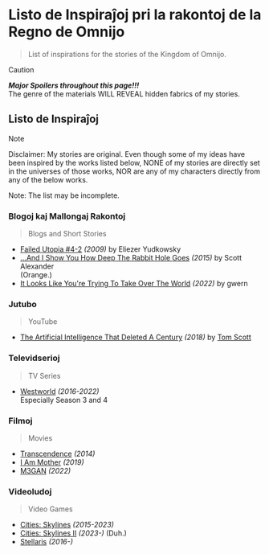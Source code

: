 <!-- -*- coding: utf-8 -*- -->

Listo de Inspiraĵoj pri la rakontoj de la Regno de Omnijo
===============================================================================

> List of inspirations for the stories of the Kingdom of Omnijo.

> [!CAUTION]
> ***Major Spoilers throughout this page!!!***  
> The genre of the materials WILL REVEAL
> hidden fabrics of my stories.

Listo de Inspiraĵoj
-------------------------------------------------------------------------------

> [!NOTE]
> Disclaimer:
> My stories are original.
> Even though some of my ideas have been inspired by the works listed below,
> NONE of my stories are directly set in the universes of those works,
> NOR are any of my characters directly from any of the below works.

Note: The list may be incomplete.

### Blogoj kaj Mallongaj Rakontoj

> Blogs and Short Stories

- [Failed Utopia #4-2](https://www.lesswrong.com/posts/ctpkTaqTKbmm6uRgC/failed-utopia-4-2) *(2009)* by Eliezer Yudkowsky
- […And I Show You How Deep The Rabbit Hole Goes](https://slatestarcodex.com/2015/06/02/and-i-show-you-how-deep-the-rabbit-hole-goes/) *(2015)* by Scott Alexander  
  (Orange.)
- [It Looks Like You're Trying To Take Over The World](https://gwern.net/fiction/clippy) *(2022)* by gwern

### Jutubo

> YouTube

- [The Artificial Intelligence That Deleted A Century](https://www.youtube.com/watch?v=-JlxuQ7tPgQ) *(2018)* by [Tom Scott](https://www.youtube.com/@TomScottGo)

### Televidserioj

> TV Series

- [Westworld](https://www.imdb.com/title/tt0475784) *(2016-2022)*  
  Especially Season 3 and 4

### Filmoj

> Movies

- [Transcendence](https://www.imdb.com/title/tt2209764) *(2014)*
- [I Am Mother](https://www.imdb.com/title/tt6292852) *(2019)*
- [M3GAN](https://www.imdb.com/title/tt8760708) *(2022)*

### Videoludoj

> Video Games

- [Cities: Skylines](https://store.steampowered.com/app/255710/Cities_Skylines/) *(2015-2023)*
- [Cities: Skylines II](https://store.steampowered.com/app/949230/Cities_Skylines_II/) *(2023-)* (Duh.)
- [Stellaris](https://store.steampowered.com/app/281990/Stellaris/) *(2016-)*
